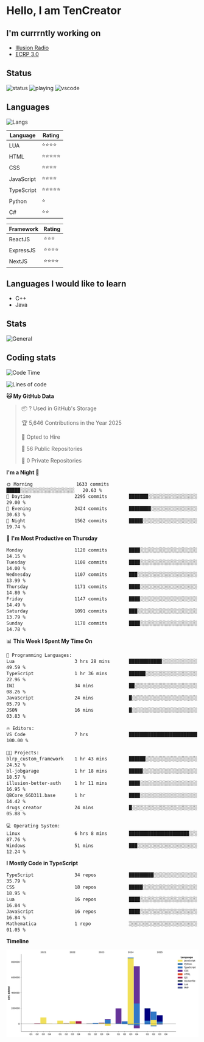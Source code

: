 # Hello, I am TenCreator

## I'm currrntly working on
- [Illusion Radio](https://illusionradio.co.uk/)
- [ECRP 3.0](http://github.com/Emerald-Coast-Roleplay/)

## Status
![status](https://api.statusbadges.me/badge/status/518334475038359555?simple=true&style=for-the-badge)
![playing](https://api.statusbadges.me/badge/playing/518334475038359555?style=for-the-badge)
![vscode](https://api.statusbadges.me/badge/vscode/518334475038359555?style=for-the-badge)

## Languages
![Langs](https://github-readme-stats.vercel.app/api/top-langs/?username=tencreator&layout=compact&theme=radical)


|Language|Rating|
|--------|------|
|LUA|⭐️⭐️⭐️⭐️|
|HTML|⭐️⭐️⭐️⭐️⭐️|
|CSS|⭐️⭐️⭐️⭐️|
|JavaScript|⭐️⭐️⭐️⭐️|
|TypeScript|⭐️⭐️⭐️⭐️⭐️|
|Python|⭐️|
|C#|⭐️⭐️ |

|Framework|Rating|
|--------|------|
|ReactJS|⭐️⭐️⭐|
|ExpressJS|⭐️⭐️⭐️⭐️|
|NextJS|⭐️⭐️⭐⭐️|

## Languages I would like to learn
- C++
- Java

## Stats
![General](https://github-readme-stats.vercel.app/api?username=tencreator&show_icons=true&theme=radical)

## Coding stats

<!--START_SECTION:waka-->
![Code Time](http://img.shields.io/badge/Code%20Time-712%20hrs%2034%20mins-blue)

![Lines of code](https://img.shields.io/badge/From%20Hello%20World%20I%27ve%20Written-2.5%20million%20lines%20of%20code-blue)

**🐱 My GitHub Data** 

> 📦 ? Used in GitHub's Storage 
 > 
> 🏆 5,646 Contributions in the Year 2025
 > 
> 💼 Opted to Hire
 > 
> 📜 56 Public Repositories 
 > 
> 🔑 0 Private Repositories 
 > 
**I'm a Night 🦉** 

```text
🌞 Morning                1633 commits        █████░░░░░░░░░░░░░░░░░░░░   20.63 % 
🌆 Daytime                2295 commits        ███████░░░░░░░░░░░░░░░░░░   29.00 % 
🌃 Evening                2424 commits        ████████░░░░░░░░░░░░░░░░░   30.63 % 
🌙 Night                  1562 commits        █████░░░░░░░░░░░░░░░░░░░░   19.74 % 
```
📅 **I'm Most Productive on Thursday** 

```text
Monday                   1120 commits        ████░░░░░░░░░░░░░░░░░░░░░   14.15 % 
Tuesday                  1108 commits        ████░░░░░░░░░░░░░░░░░░░░░   14.00 % 
Wednesday                1107 commits        ███░░░░░░░░░░░░░░░░░░░░░░   13.99 % 
Thursday                 1171 commits        ████░░░░░░░░░░░░░░░░░░░░░   14.80 % 
Friday                   1147 commits        ████░░░░░░░░░░░░░░░░░░░░░   14.49 % 
Saturday                 1091 commits        ███░░░░░░░░░░░░░░░░░░░░░░   13.79 % 
Sunday                   1170 commits        ████░░░░░░░░░░░░░░░░░░░░░   14.78 % 
```


📊 **This Week I Spent My Time On** 

```text
💬 Programming Languages: 
Lua                      3 hrs 28 mins       ████████████░░░░░░░░░░░░░   49.59 % 
TypeScript               1 hr 36 mins        ██████░░░░░░░░░░░░░░░░░░░   22.96 % 
INI                      34 mins             ██░░░░░░░░░░░░░░░░░░░░░░░   08.26 % 
JavaScript               24 mins             █░░░░░░░░░░░░░░░░░░░░░░░░   05.79 % 
JSON                     16 mins             █░░░░░░░░░░░░░░░░░░░░░░░░   03.83 % 

🔥 Editors: 
VS Code                  7 hrs               █████████████████████████   100.00 % 

🐱‍💻 Projects: 
blrp_custom_framework    1 hr 43 mins        ██████░░░░░░░░░░░░░░░░░░░   24.52 % 
bl-jobgarage             1 hr 18 mins        █████░░░░░░░░░░░░░░░░░░░░   18.57 % 
illusion-better-auth     1 hr 11 mins        ████░░░░░░░░░░░░░░░░░░░░░   16.95 % 
QBCore_66D311.base       1 hr                ████░░░░░░░░░░░░░░░░░░░░░   14.42 % 
drugs_creator            24 mins             █░░░░░░░░░░░░░░░░░░░░░░░░   05.88 % 

💻 Operating System: 
Linux                    6 hrs 8 mins        ██████████████████████░░░   87.76 % 
Windows                  51 mins             ███░░░░░░░░░░░░░░░░░░░░░░   12.24 % 
```

**I Mostly Code in TypeScript** 

```text
TypeScript               34 repos            █████████░░░░░░░░░░░░░░░░   35.79 % 
CSS                      18 repos            █████░░░░░░░░░░░░░░░░░░░░   18.95 % 
Lua                      16 repos            ████░░░░░░░░░░░░░░░░░░░░░   16.84 % 
JavaScript               16 repos            ████░░░░░░░░░░░░░░░░░░░░░   16.84 % 
Mathematica              1 repo              ░░░░░░░░░░░░░░░░░░░░░░░░░   01.05 % 
```



**Timeline**

![Lines of Code chart](https://raw.githubusercontent.com/tencreator/tencreator/main/assets/bar_graph.png)


<!--END_SECTION:waka-->
